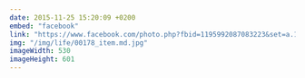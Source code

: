 ```yaml
---
date: 2015-11-25 15:20:09 +0200
embed: "facebook"
link: "https://www.facebook.com/photo.php?fbid=1195992087083223&set=a.101362916546151.3465.100000173280073&type=3"
img: "/img/life/00178_item.md.jpg"
imageWidth: 530
imageHeight: 601
---
```

